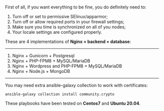 First of all, if you want everything to be fine, you do definitely need to:

1. Turn off or set to permissive SElinux/apparmor;
2. Turn off or allow required ports in your firewall settings;
3. Make sure you time is synchronized on all of you nodes;
4. Your locale settings are configured properly.


These are 4 implementations of **Nginx + backend + database**:
***
1) Nginx + Gunicorn + Postgresql
2) Nginx + PHP-FPM8 + MySQL/MariaDB
3) Nginx + Wordpress and PHP-FPM8 + MySQL/MariaDB
4) Nginx + Node.js + MongoDB
***

You may need extra ansible-galaxy collection to work with certificates:
```
ansible-galaxy collection install community.crypto
```
These playbooks have been tested on **Centos7** and **Ubuntu 20.04**.